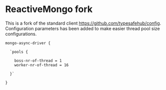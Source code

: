 ReactiveMongo fork
=========================== 

This is a fork of the standard client https://github.com/typesafehub/config. Configuration parameters
has been added to make easier thread pool size configurations.

`mongo-async-driver {`

      `pools {

        boss-nr-of-thread = 1
        worker-nr-of-thread = 16

      }`
 `}`